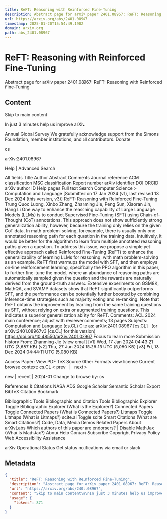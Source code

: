 ```yaml
---
title: ReFT: Reasoning with Reinforced Fine-Tuning
description: Abstract page for arXiv paper 2401.08967: ReFT: Reasoning with Reinforced Fine-Tuning
url: https://arxiv.org/abs/2401.08967
timestamp: 2025-01-20T15:54:49.190Z
domain: arxiv.org
path: abs_2401.08967
---
```


# ReFT: Reasoning with Reinforced Fine-Tuning


Abstract page for arXiv paper 2401.08967: ReFT: Reasoning with Reinforced Fine-Tuning


## Content

Skip to main content

In just 3 minutes help us improve arXiv:

Annual Global Survey
We gratefully acknowledge support from the Simons Foundation, member institutions, and all contributors.
Donate
>
cs
>
arXiv:2401.08967

Help | Advanced Search

All fields
Title
Author
Abstract
Comments
Journal reference
ACM classification
MSC classification
Report number
arXiv identifier
DOI
ORCID
arXiv author ID
Help pages
Full text
Search
Computer Science > Computation and Language
[Submitted on 17 Jan 2024 (v1), last revised 13 Dec 2024 (this version, v3)]
ReFT: Reasoning with Reinforced Fine-Tuning
Trung Quoc Luong, Xinbo Zhang, Zhanming Jie, Peng Sun, Xiaoran Jin, Hang Li
One way to enhance the reasoning capability of Large Language Models (LLMs) is to conduct Supervised Fine-Tuning (SFT) using Chain-of-Thought (CoT) annotations. This approach does not show sufficiently strong generalization ability, however, because the training only relies on the given CoT data. In math problem-solving, for example, there is usually only one annotated reasoning path for each question in the training data. Intuitively, it would be better for the algorithm to learn from multiple annotated reasoning paths given a question. To address this issue, we propose a simple yet effective approach called Reinforced Fine-Tuning (ReFT) to enhance the generalizability of learning LLMs for reasoning, with math problem-solving as an example. ReFT first warmups the model with SFT, and then employs on-line reinforcement learning, specifically the PPO algorithm in this paper, to further fine-tune the model, where an abundance of reasoning paths are automatically sampled given the question and the rewards are naturally derived from the ground-truth answers. Extensive experiments on GSM8K, MathQA, and SVAMP datasets show that ReFT significantly outperforms SFT, and the performance can be potentially further boosted by combining inference-time strategies such as majority voting and re-ranking. Note that ReFT obtains the improvement by learning from the same training questions as SFT, without relying on extra or augmented training questions. This indicates a superior generalization ability for ReFT.
Comments:	ACL 2024 main conference; adjust with reviewer comments; 13 pages
Subjects:	Computation and Language (cs.CL)
Cite as:	arXiv:2401.08967 [cs.CL]
 	(or arXiv:2401.08967v3 [cs.CL] for this version)
 	
https://doi.org/10.48550/arXiv.2401.08967
Focus to learn more
Submission history
From: Zhanming Jie [view email]
[v1] Wed, 17 Jan 2024 04:43:21 UTC (3,687 KB)
[v2] Thu, 27 Jun 2024 15:29:15 UTC (5,080 KB)
[v3] Fri, 13 Dec 2024 04:44:11 UTC (5,080 KB)

Access Paper:
View PDF
TeX Source
Other Formats
view license
Current browse context:
cs.CL
< prev   |   next >

new | recent | 2024-01
Change to browse by:
cs

References & Citations
NASA ADS
Google Scholar
Semantic Scholar
Export BibTeX Citation
Bookmark
 
Bibliographic Tools
Bibliographic and Citation Tools
Bibliographic Explorer Toggle
Bibliographic Explorer (What is the Explorer?)
Connected Papers Toggle
Connected Papers (What is Connected Papers?)
Litmaps Toggle
Litmaps (What is Litmaps?)
scite.ai Toggle
scite Smart Citations (What are Smart Citations?)
Code, Data, Media
Demos
Related Papers
About arXivLabs
Which authors of this paper are endorsers? | Disable MathJax (What is MathJax?)
About
Help
Contact
Subscribe
Copyright
Privacy Policy
Web Accessibility Assistance

arXiv Operational Status 
Get status notifications via email or slack

## Metadata

```json
{
  "title": "ReFT: Reasoning with Reinforced Fine-Tuning",
  "description": "Abstract page for arXiv paper 2401.08967: ReFT: Reasoning with Reinforced Fine-Tuning",
  "url": "https://arxiv.org/abs/2401.08967",
  "content": "Skip to main content\n\nIn just 3 minutes help us improve arXiv:\n\nAnnual Global Survey\nWe gratefully acknowledge support from the Simons Foundation, member institutions, and all contributors.\nDonate\n>\ncs\n>\narXiv:2401.08967\n\nHelp | Advanced Search\n\nAll fields\nTitle\nAuthor\nAbstract\nComments\nJournal reference\nACM classification\nMSC classification\nReport number\narXiv identifier\nDOI\nORCID\narXiv author ID\nHelp pages\nFull text\nSearch\nComputer Science > Computation and Language\n[Submitted on 17 Jan 2024 (v1), last revised 13 Dec 2024 (this version, v3)]\nReFT: Reasoning with Reinforced Fine-Tuning\nTrung Quoc Luong, Xinbo Zhang, Zhanming Jie, Peng Sun, Xiaoran Jin, Hang Li\nOne way to enhance the reasoning capability of Large Language Models (LLMs) is to conduct Supervised Fine-Tuning (SFT) using Chain-of-Thought (CoT) annotations. This approach does not show sufficiently strong generalization ability, however, because the training only relies on the given CoT data. In math problem-solving, for example, there is usually only one annotated reasoning path for each question in the training data. Intuitively, it would be better for the algorithm to learn from multiple annotated reasoning paths given a question. To address this issue, we propose a simple yet effective approach called Reinforced Fine-Tuning (ReFT) to enhance the generalizability of learning LLMs for reasoning, with math problem-solving as an example. ReFT first warmups the model with SFT, and then employs on-line reinforcement learning, specifically the PPO algorithm in this paper, to further fine-tune the model, where an abundance of reasoning paths are automatically sampled given the question and the rewards are naturally derived from the ground-truth answers. Extensive experiments on GSM8K, MathQA, and SVAMP datasets show that ReFT significantly outperforms SFT, and the performance can be potentially further boosted by combining inference-time strategies such as majority voting and re-ranking. Note that ReFT obtains the improvement by learning from the same training questions as SFT, without relying on extra or augmented training questions. This indicates a superior generalization ability for ReFT.\nComments:\tACL 2024 main conference; adjust with reviewer comments; 13 pages\nSubjects:\tComputation and Language (cs.CL)\nCite as:\tarXiv:2401.08967 [cs.CL]\n \t(or arXiv:2401.08967v3 [cs.CL] for this version)\n \t\nhttps://doi.org/10.48550/arXiv.2401.08967\nFocus to learn more\nSubmission history\nFrom: Zhanming Jie [view email]\n[v1] Wed, 17 Jan 2024 04:43:21 UTC (3,687 KB)\n[v2] Thu, 27 Jun 2024 15:29:15 UTC (5,080 KB)\n[v3] Fri, 13 Dec 2024 04:44:11 UTC (5,080 KB)\n\nAccess Paper:\nView PDF\nTeX Source\nOther Formats\nview license\nCurrent browse context:\ncs.CL\n< prev   |   next >\n\nnew | recent | 2024-01\nChange to browse by:\ncs\n\nReferences & Citations\nNASA ADS\nGoogle Scholar\nSemantic Scholar\nExport BibTeX Citation\nBookmark\n \nBibliographic Tools\nBibliographic and Citation Tools\nBibliographic Explorer Toggle\nBibliographic Explorer (What is the Explorer?)\nConnected Papers Toggle\nConnected Papers (What is Connected Papers?)\nLitmaps Toggle\nLitmaps (What is Litmaps?)\nscite.ai Toggle\nscite Smart Citations (What are Smart Citations?)\nCode, Data, Media\nDemos\nRelated Papers\nAbout arXivLabs\nWhich authors of this paper are endorsers? | Disable MathJax (What is MathJax?)\nAbout\nHelp\nContact\nSubscribe\nCopyright\nPrivacy Policy\nWeb Accessibility Assistance\n\narXiv Operational Status \nGet status notifications via email or slack",
  "usage": {
    "tokens": 871
  }
}
```
